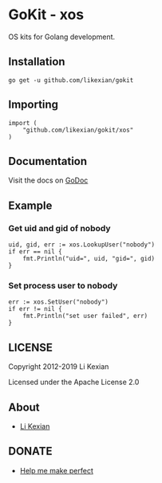 # GoKit - xos

OS kits for Golang development.

## Installation

    go get -u github.com/likexian/gokit

## Importing

    import (
        "github.com/likexian/gokit/xos"
    )

## Documentation

Visit the docs on [GoDoc](https://godoc.org/github.com/likexian/gokit/xos)

## Example

### Get uid and gid of nobody

    uid, gid, err := xos.LookupUser("nobody")
    if err == nil {
        fmt.Println("uid=", uid, "gid=", gid)
    }

### Set process user to nobody

    err := xos.SetUser("nobody")
    if err != nil {
        fmt.Println("set user failed", err)
    }

## LICENSE

Copyright 2012-2019 Li Kexian

Licensed under the Apache License 2.0

## About

- [Li Kexian](https://www.likexian.com/)

## DONATE

- [Help me make perfect](https://www.likexian.com/donate/)
